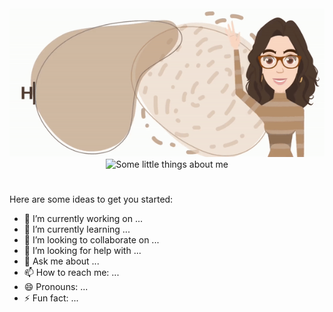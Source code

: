 <div align="center">
    <img src="header.gif" alt="Hi, I'm Tânia... Olá! Sou a Tânia">
</div>
<div align="center">
    <img height="1500px" src="about-me.gif" alt="Some little things about me">
</div>

# 

Here are some ideas to get you started:

- 🔭 I’m currently working on ...
- 🌱 I’m currently learning ...
- 👯 I’m looking to collaborate on ...
- 🤔 I’m looking for help with ...
- 💬 Ask me about ...
- 📫 How to reach me: ...
- 😄 Pronouns: ...
- ⚡ Fun fact: ...
